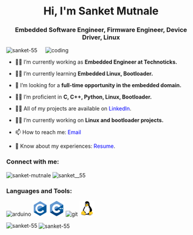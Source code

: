 <h1 align="center">Hi, I'm Sanket Mutnale</h1>
<h3 align="center">Embedded Software Engineer, Firmware Engineer, Device Driver, Linux</h3>
<img align="right" alt="coding" width="400" src="https://user-images.githubusercontent.com/55389276/140866485-8fb1c876-9a8f-4d6a-98dc-08c4981eaf70.gif">

<p align="left"> 
  <img src="https://komarev.com/ghpvc/?username=sanket-55&label=Profile%20views&color=0e75b6&style=flat" alt="sanket-55" /> 
</p>

- 👨‍⚖️ I’m currently working as **Embedded Engineer at Technoticks.**

- 👨‍💻 I’m currently learning **Embedded Linux, Bootloader.**

- 🧐 I’m looking for a **full-time opportunity in the embedded domain.**

- 🧑‍🎓 I’m proficient in **C, C++, Python, Linux, Bootloader.**

- 👨‍💻 All of my projects are available on 
  <a href="https://www.linkedin.com/in/sanket-mutnale/" style="color: blue; text-decoration: none;">LinkedIn</a>.

- 🕵️‍♂️ I’m currently working on **Linux and bootloader projects.**

- 📫 How to reach me: 
  <a href="mailto:mutnale03@gmail.com" style="color: blue; text-decoration: none;">Email</a>

- 📄 Know about my experiences: 
  <a href="https://drive.google.com/file/d/1Kjtt88H8MtWjQWOdPspi6bB47TiqI6Bs/view?usp=drive_link" style="color: blue; text-decoration: none;">Resume</a>.

<h3 align="left">Connect with me:</h3>
<p align="left">
  <a href="https://linkedin.com/in/sanket-mutnale" target="blank" style="text-decoration: none;">
    <img align="center" src="https://raw.githubusercontent.com/rahuldkjain/github-profile-readme-generator/master/src/images/icons/Social/linked-in-alt.svg" alt="sanket-mutnale" height="30" width="40" />
  </a>
  <a href="https://www.leetcode.com/sanket__55" target="blank" style="text-decoration: none;">
    <img align="center" src="https://raw.githubusercontent.com/rahuldkjain/github-profile-readme-generator/master/src/images/icons/Social/leet-code.svg" alt="sanket__55" height="30" width="40" />
  </a>
</p>

<h3 align="left">Languages and Tools:</h3>
<p align="left"> 
  <a href="https://www.arduino.cc/" target="_blank" rel="noreferrer" style="text-decoration: none;"> 
    <img src="https://cdn.worldvectorlogo.com/logos/arduino-1.svg" alt="arduino" width="40" height="40"/> 
  </a> 
  <a href="https://www.cprogramming.com/" target="_blank" rel="noreferrer" style="text-decoration: none;"> 
    <img src="https://raw.githubusercontent.com/devicons/devicon/master/icons/c/c-original.svg" alt="c" width="40" height="40"/> 
  </a> 
  <a href="https://www.w3schools.com/cpp/" target="_blank" rel="noreferrer" style="text-decoration: none;"> 
    <img src="https://raw.githubusercontent.com/devicons/devicon/master/icons/cplusplus/cplusplus-original.svg" alt="cplusplus" width="40" height="40"/> 
  </a> 
  <a href="https://git-scm.com/" target="_blank" rel="noreferrer" style="text-decoration: none;"> 
    <img src="https://www.vectorlogo.zone/logos/git-scm/git-scm-icon.svg" alt="git" width="40" height="40"/> 
  </a> 
  <a href="https://www.linux.org/" target="_blank" rel="noreferrer" style="text-decoration: none;"> 
    <img src="https://raw.githubusercontent.com/devicons/devicon/master/icons/linux/linux-original.svg" alt="linux" width="40" height="40"/> 
  </a> 
</p>

<p><img align="left" src="https://github-readme-stats.vercel.app/api/top-langs?username=sanket-55&show_icons=true&locale=en&layout=compact" alt="sanket-55" /></p>

<p>&nbsp;<img align="center" src="https://github-readme-stats.vercel.app/api?username=sanket-55&show_icons=true&locale=en" alt="sanket-55" /></p>
